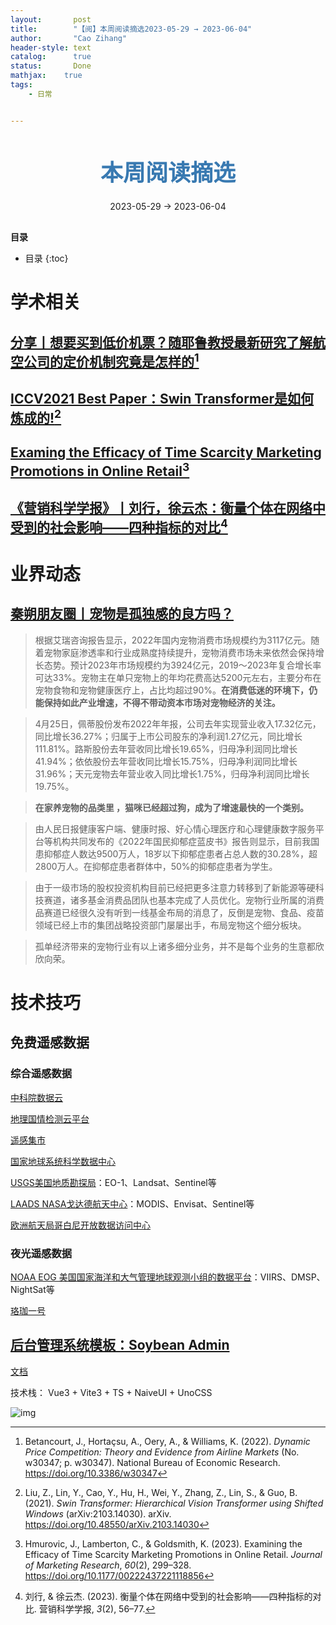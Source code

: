 ```yaml
---
layout:       post
title:        "【阅】本周阅读摘选2023-05-29 → 2023-06-04"
author:       "Cao Zihang"
header-style: text
catalog:      true
status:		  Done
mathjax: 	true
tags:
    - 日常


---
```


<center style="margin-bottom: 20px; margin-top: 50px"><font color="#3879B1" style="line-height: 1.4;font-weight: 700;font-size: 36px;box-sizing: border-box; ">本周阅读摘选</font></center>

<center style=" margin-bottom: 30px;">2023-05-29 → 2023-06-04</center>

<font style="font-weight: bold;">目录</font>

* 目录
{:toc}

# 学术相关

## [分享丨想要买到低价机票？随耶鲁教授最新研究了解航空公司的定价机制究竟是怎样的](https://insights.som.yale.edu/insights/is-dynamic-airline-pricing-costing-us)[^1]



## [ICCV2021 Best Paper：Swin Transformer是如何炼成的!](https://mp.weixin.qq.com/s/d81sZA9nfUnR2r1k2l3KRA)[^2]



## [Examing the Efficacy of  Time Scarcity Marketing Promotions in Online Retail](https://mp.weixin.qq.com/s/269rIDOGoF4YD0CEuBkNRg)[^3]



## [《营销科学学报》丨刘行，徐云杰：衡量个体在网络中受到的社会影响——四种指标的对比](https://mp.weixin.qq.com/s/HI-ZpK_7V6Y-XMaIZsrwTw)[^4]



# 业界动态

## [秦朔朋友圈丨宠物是孤独感的良方吗？](https://mp.weixin.qq.com/s/TyKo7Foe-6iimL8bIPGvbw)

> 根据艾瑞咨询报告显示，2022年国内宠物消费市场规模约为3117亿元。随着宠物家庭渗透率和行业成熟度持续提升，宠物消费市场未来依然会保持增长态势。预计2023年市场规模约为3924亿元，2019～2023年复合增长率可达33%。宠物主在单只宠物上的年均花费高达5200元左右，主要分布在宠物食物和宠物健康医疗上，占比均超过90%。**在消费低迷的环境下，仍能保持如此产业增速，不得不带动资本市场对宠物经济的关注。**

> 4月25日，佩蒂股份发布2022年年报，公司去年实现营业收入17.32亿元，同比增长36.27%；归属于上市公司股东的净利润1.27亿元，同比增长111.81%。路斯股份去年营收同比增长19.65%，归母净利润同比增长41.94%；依依股份去年营收同比增长15.75%，归母净利润同比增长31.96%；天元宠物去年营业收入同比增长1.75%，归母净利润同比增长19.75%。

> **在家养宠物的品类里 ，猫咪已经超过狗，成为了增速最快的一个类别。**

> 由人民日报健康客户端、健康时报、好心情心理医疗和心理健康数字服务平台等机构共同发布的《2022年国民抑郁症蓝皮书》报告则显示，目前我国患抑郁症人数达9500万人，18岁以下抑郁症患者占总人数的30.28%，超2800万人。在抑郁症患者群体中，50%的抑郁症患者为学生。

> 由于一级市场的股权投资机构目前已经把更多注意力转移到了新能源等硬科技赛道，诸多基金消费品团队也基本完成了人员优化。宠物行业所属的消费品赛道已经很久没有听到一线基金布局的消息了，反倒是宠物、食品、疫苗领域已经上市的集团战略投资部门屡屡出手，布局宠物这个细分板块。

> 孤单经济带来的宠物行业有以上诸多细分业务，并不是每个业务的生意都欣欣向荣。

# 技术技巧

## 免费遥感数据

### 综合遥感数据

[中科院数据云](http://www.csdb.cn/)

[地理国情检测云平台](http://www.dsac.cn/)

[遥感集市](http://www.rscloudmart.com/)

[国家地球系统科学数据中心](http://www.geodata.cn/thematicView/GLASS.html)

[USGS美国地质勘探局](https://glovis.usgs.gov/)：EO-1、Landsat、Sentinel等

[LAADS NASA戈达德航天中心](https://ladsweb.modaps.eosdis.nasa.gov/)：MODIS、Envisat、Sentinel等

[欧洲航天局哥白尼开放数据访问中心](https://scihub.copernicus.eu/dhus/#/home)

### 夜光遥感数据

[NOAA EOG 美国国家海洋和大气管理地球观测小组的数据平台](https://ngdc.noaa.gov/eog/index.html)：VIIRS、DMSP、NightSat等

[珞珈一号](http://59.175.109.173:8888/app/login.html)

## [后台管理系统模板：Soybean Admin](https://github.com/honghuangdc/soybean-admin)

[文档](https://docs.soybean.pro/)

技术栈： Vue3 + Vite3 + TS + NaiveUI + UnoCSS

![img](https://img.czhread.asia/img/202306181139160.png)

[^1]:Betancourt, J., Hortaçsu, A., Oery, A., & Williams, K. (2022). *Dynamic Price Competition: Theory and Evidence from Airline Markets* (No. w30347; p. w30347). National Bureau of Economic Research. https://doi.org/10.3386/w30347
[^2]: Liu, Z., Lin, Y., Cao, Y., Hu, H., Wei, Y., Zhang, Z., Lin, S., & Guo, B. (2021). *Swin Transformer: Hierarchical Vision Transformer using Shifted Windows* (arXiv:2103.14030). arXiv. https://doi.org/10.48550/arXiv.2103.14030
[^3]: Hmurovic, J., Lamberton, C., & Goldsmith, K. (2023). Examining the Efficacy of Time Scarcity Marketing Promotions in Online Retail. *Journal of Marketing Research*, *60*(2), 299–328. https://doi.org/10.1177/00222437221118856

[^4]: 刘行, & 徐云杰. (2023). 衡量个体在网络中受到的社会影响——四种指标的对比. 营销科学学报, *3*(2), 56–77.
